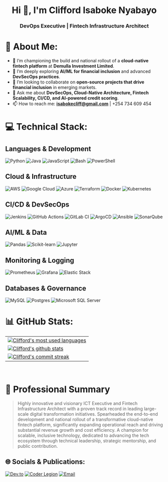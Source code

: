 <h1 align="center">Hi 👋, I'm Clifford Isaboke Nyabayo</h1>
<h3 align="center">DevOps Executive | Fintech Infrastructure Architect</h3>

# 💫 About Me:
- 🔭 I’m championing the build and national rollout of a **cloud-native fintech platform** at **Demulla Investment Limited**.
- 🌱 I’m deeply exploring **AI/ML for financial inclusion** and advanced **DevSecOps practices**.
- 👯 I’m looking to collaborate on **open-source projects that drive financial inclusion** in emerging markets.
- 💬 Ask me about **DevSecOps, Cloud-Native Architecture, Fintech Scalability, CI/CD, and AI-powered credit scoring**.
- 📫 How to reach me: **isabokecliff@gmail.com** | +254 734 609 454

# 💻 Technical Stack:

## **Languages & Development**
![Python](https://img.shields.io/badge/python-3670A0?style=for-the-badge&logo=python&logoColor=ffdd54)
![Java](https://img.shields.io/badge/java-%23ED8B00.svg?style=for-the-badge&logo=java&logoColor=white)
![JavaScript](https://img.shields.io/badge/javascript-%23323330.svg?style=for-the-badge&logo=javascript&logoColor=%23F7DF1E)
![Bash](https://img.shields.io/badge/bash-%23121011.svg?style=for-the-badge&logo=gnu-bash&logoColor=white)
![PowerShell](https://img.shields.io/badge/PowerShell-%235391FE.svg?style=for-the-badge&logo=powershell&logoColor=white)

## **Cloud & Infrastructure**
![AWS](https://img.shields.io/badge/AWS-%23FF9900.svg?style=for-the-badge&logo=amazon-aws&logoColor=white)
![Google Cloud](https://img.shields.io/badge/GoogleCloud-%234285F4.svg?style=for-the-badge&logo=google-cloud&logoColor=white)
![Azure](https://img.shields.io/badge/azure-%230072C6.svg?style=for-the-badge&logo=microsoftazure&logoColor=white)
![Terraform](https://img.shields.io/badge/terraform-%235835CC.svg?style=for-the-badge&logo=terraform&logoColor=white)
![Docker](https://img.shields.io/badge/docker-%230db7ed.svg?style=for-the-badge&logo=docker&logoColor=white)
![Kubernetes](https://img.shields.io/badge/kubernetes-%23326ce5.svg?style=for-the-badge&logo=kubernetes&logoColor=white)

## **CI/CD & DevSecOps**
![Jenkins](https://img.shields.io/badge/jenkins-%232C5263.svg?style=for-the-badge&logo=jenkins&logoColor=white)
![GitHub Actions](https://img.shields.io/badge/github%20actions-%232671E5.svg?style=for-the-badge&logo=githubactions&logoColor=white)
![GitLab CI](https://img.shields.io/badge/gitlab%20ci-%23181717.svg?style=for-the-badge&logo=gitlab&logoColor=white)
![ArgoCD](https://img.shields.io/badge/argocd-%23EF2B5D.svg?style=for-the-badge&logo=argo&logoColor=white)
![Ansible](https://img.shields.io/badge/ansible-%231A1918.svg?style=for-the-badge&logo=ansible&logoColor=white)
![SonarQube](https://img.shields.io/badge/SonarQube-black?style=for-the-badge&logo=sonarqube&logoColor=4E98CD)

## **AI/ML & Data**
![Pandas](https://img.shields.io/badge/pandas-%23150458.svg?style=for-the-badge&logo=pandas&logoColor=white)
![Scikit-learn](https://img.shields.io/badge/scikit--learn-%23F7931E.svg?style=for-the-badge&logo=scikit-learn&logoColor=white)
![Jupyter](https://img.shields.io/badge/Jupyter-F37626?style=for-the-badge&logo=Jupyter&logoColor=white)

## **Monitoring & Logging**
![Prometheus](https://img.shields.io/badge/Prometheus-E6522C?style=for-the-badge&logo=Prometheus&logoColor=white)
![Grafana](https://img.shields.io/badge/grafana-%23F46800.svg?style=for-the-badge&logo=grafana&logoColor=white)
![Elastic Stack](https://img.shields.io/badge/elastic%20stack-005571?style=for-the-badge&logo=elasticstack&logoColor=white)

## **Databases & Governance**
![MySQL](https://img.shields.io/badge/mysql-%2300f.svg?style=for-the-badge&logo=mysql&logoColor=white)
![Postgres](https://img.shields.io/badge/postgres-%23316192.svg?style=for-the-badge&logo=postgresql&logoColor=white)
![Microsoft SQL Server](https://img.shields.io/badge/Microsoft%20SQL%20Server-CC2927?style=for-the-badge&logo=microsoft%20sql%20server&logoColor=white)

# 📊 GitHub Stats:
<!-- The stats show your commitment to public contribution and open-source ethos, which is a huge plus from your CV. -->
| |
| - |
| <a href="https://github.com/CliffordIsaboke"><img align="center" src="https://github-readme-stats.vercel.app/api/top-langs/?username=CliffordIsaboke&theme=dracula&hide_border=false&include_all_commits=true&count_private=true&layout=compact" alt="Clifford's most used languages" /></a> |
| <a href="https://github.com/CliffordIsaboke"><img align="center" src="https://github-readme-stats.vercel.app/api?username=CliffordIsaboke&theme=dracula&hide_border=false&include_all_commits=true&count_private=true" alt="Clifford's github stats" /></a> | |
| <a href="https://github.com/CliffordIsaboke"><img align="center" src="https://github-readme-streak-stats.herokuapp.com/?user=CliffordIsaboke&theme=dracula&hide_border=false" alt="Clifford's commit streak" /></a> |

<br/>

# 📜 Professional Summary
> Highly innovative and visionary ICT Executive and Fintech Infrastructure Architect with a proven track record in leading large-scale digital transformation initiatives. Spearheaded the end-to-end development and national rollout of a transformative cloud-native fintech platform, significantly expanding operational reach and driving substantial revenue growth and cost efficiency. A champion for scalable, inclusive technology, dedicated to advancing the tech ecosystem through technical leadership, strategic mentorship, and public contribution.

## 🌐 Socials & Publications:
[![Dev.to](https://img.shields.io/badge/dev.to-0A0A0A?style=for-the-badge&logo=dev.to&logoColor=white)](https://dev.to/cliffordisaboke)
[![Coder Legion](https://img.shields.io/badge/Coder_Legion-000000?style=for-the-badge&logo=coderlegion&logoColor=white)](https://coderlegion.com/user/CliffordIsaboke)
[![Email](https://img.shields.io/badge/Email-D14836?style=for-the-badge&logo=gmail&logoColor=white)](mailto:isabokecliff@gmail.com)